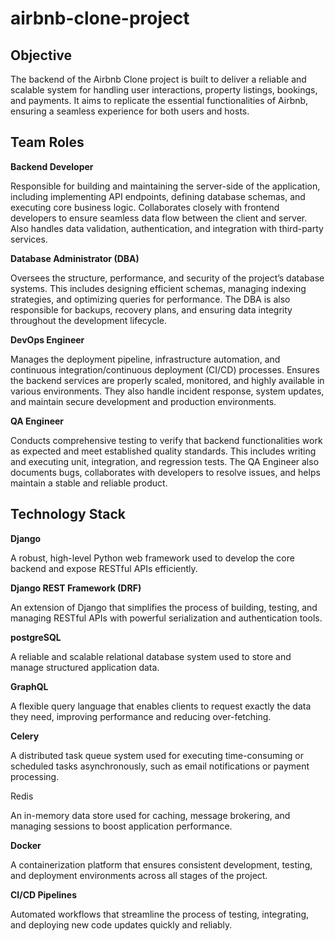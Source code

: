 # airbnb-clone-project

## **Objective**

The backend of the Airbnb Clone project is built to deliver a reliable and scalable system for handling user interactions, property listings, bookings, and payments. It aims to replicate the essential functionalities of Airbnb, ensuring a seamless experience for both users and hosts.


## **Team Roles**

**Backend Developer**

Responsible for building and maintaining the server-side of the application, including implementing API endpoints, defining database schemas, and executing core business logic. Collaborates closely with frontend developers to ensure seamless data flow between the client and server. Also handles data validation, authentication, and integration with third-party services.

**Database Administrator (DBA)**

Oversees the structure, performance, and security of the project’s database systems. This includes designing efficient schemas, managing indexing strategies, and optimizing queries for performance. The DBA is also responsible for backups, recovery plans, and ensuring data integrity throughout the development lifecycle.

**DevOps Engineer**

Manages the deployment pipeline, infrastructure automation, and continuous integration/continuous deployment (CI/CD) processes. Ensures the backend services are properly scaled, monitored, and highly available in various environments. They also handle incident response, system updates, and maintain secure development and production environments.

**QA Engineer**

Conducts comprehensive testing to verify that backend functionalities work as expected and meet established quality standards. This includes writing and executing unit, integration, and regression tests. The QA Engineer also documents bugs, collaborates with developers to resolve issues, and helps maintain a stable and reliable product.



## **Technology Stack**


**Django**

A robust, high-level Python web framework used to develop the core backend and expose RESTful APIs efficiently.

**Django REST Framework (DRF)**

An extension of Django that simplifies the process of building, testing, and managing RESTful APIs with powerful serialization and authentication tools.

**postgreSQL**

A reliable and scalable relational database system used to store and manage structured application data.

**GraphQL**

A flexible query language that enables clients to request exactly the data they need, improving performance and reducing over-fetching.

**Celery**

A distributed task queue system used for executing time-consuming or scheduled tasks asynchronously, such as email notifications or payment processing.

Redis

An in-memory data store used for caching, message brokering, and managing sessions to boost application performance.

**Docker**

A containerization platform that ensures consistent development, testing, and deployment environments across all stages of the project.

**CI/CD Pipelines**

Automated workflows that streamline the process of testing, integrating, and deploying new code updates quickly and reliably.